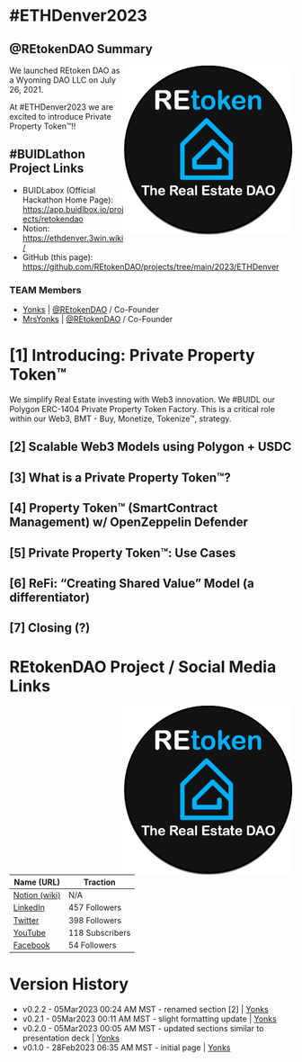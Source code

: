 # #ETHDenver2023

## @REtokenDAO Summary

<img src="https://github.com/REtokenDAO/docs/blob/main/.gitbook/assets/logo_REtokenDAO.png" width=300 align=right>

We launched REtoken DAO as a Wyoming DAO LLC on July 26, 2021.

At #ETHDenver2023 we are excited to introduce Private Property Token™!!

## #BUIDLathon Project Links
* BUIDLabox (Official Hackathon Home Page): https://app.buidlbox.io/projects/retokendao
* Notion: https://ethdenver.3win.wiki/
* GitHub (this page): https://github.com/REtokenDAO/projects/tree/main/2023/ETHDenver

### TEAM Members

* [Yonks](https://github.com/YonksTEAM) | [@REtokenDAO](https://github.com/REtokenDAO/) / Co-Founder
* [MrsYonks](https://github.com/MrsYonks) | [@REtokenDAO](https://github.com/REtokenDAO/) / Co-Founder

# [1] Introducing: Private Property Token™
We simplify Real Estate investing with Web3 innovation. We #BUIDL our Polygon ERC-1404 Private Property Token Factory. This is a critical role within our Web3, BMT - Buy, Monetize, Tokenize™, strategy.

## [2] Scalable Web3 Models using Polygon + USDC


## [3] What is a Private Property Token™?


## [4] Property Token™ (SmartContract Management) w/ OpenZeppelin Defender


## [5] Private Property Token™: Use Cases


## [6] ReFi: “Creating Shared Value” Model (a differentiator)


## [7] Closing (?)

# REtokenDAO Project / Social Media Links

<img src="https://github.com/REtokenDAO/docs/blob/main/.gitbook/assets/logo_REtokenDAO.png" width=300 align=right>

| Name (URL) | Traction |
| ---------- | -------- |
| [Notion (wiki)](https://retokendao.3win.wiki) | N/A |
| [LinkedIn](https://www.linkedin.com/company/REtokenDAO) | 457 Followers |
| [Twitter](https://twitter.com/REtokenDAO) | 398 Followers |
| [YouTube](https://www.youtube.com/@REtokenDAO) | 118 Subscribers |
| [Facebook](https://www.facebook.com/REtokenDAO) | 54 Followers |

# Version History
* v0.2.2 - 05Mar2023 00:24 AM MST - renamed section [2] | [Yonks](https://github.com/YonksTEAM)
* v0.2.1 - 05Mar2023 00:11 AM MST - slight formatting update | [Yonks](https://github.com/YonksTEAM)
* v0.2.0 - 05Mar2023 00:05 AM MST - updated sections similar to presentation deck | [Yonks](https://github.com/YonksTEAM)
* v0.1.0 - 28Feb2023 06:35 AM MST - initial page | [Yonks](https://github.com/YonksTEAM)
